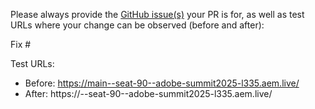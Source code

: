 Please always provide the [GitHub issue(s)](../issues) your PR is for, as well as test URLs where your change can be observed (before and after):

Fix #<gh-issue-id>

Test URLs:
- Before: https://main--seat-90--adobe-summit2025-l335.aem.live/
- After: https://<branch>--seat-90--adobe-summit2025-l335.aem.live/
